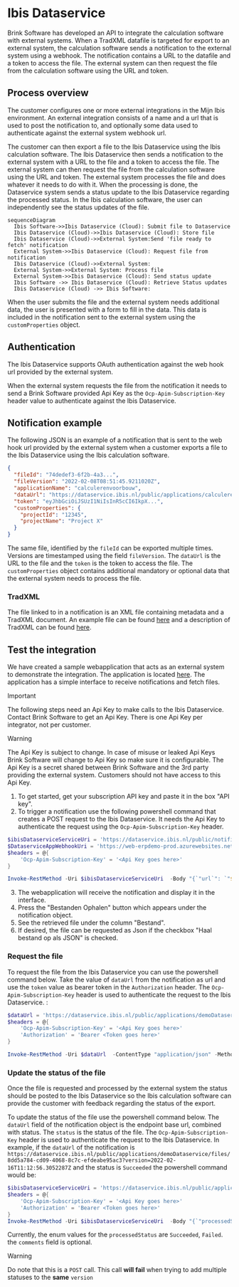 # Ibis Dataservice

Brink Software has developed an API to integrate the calculation software with external systems. When a TradXML datafile is targeted for export to an external system, the calculation software sends a notification to the external system using a webhook. The notification contains a URL to the datafile and a token to access the file. The external system can then request the file from the calculation software using the URL and token.

## Process overview

The customer configures one or more external integrations in the Mijn Ibis environment. An external integration consists of a name and a url that is used to post the notification to, and optionally some data used to authenticate against the external system webhook url.

The customer can then export a file to the Ibis Dataservice using the Ibis calculation software. The Ibis Dataservice then sends a notification to the external system with a URL to the file and a token to access the file. The external system can then request the file from the calculation software using the URL and token. The external system processes the file and does whatever it needs to do with it. When the processing is done, the Dataservice system sends a status update to the Ibis Dataservice regarding the processed status. 
In the Ibis calculation software, the user can independently see the status updates of the file.

```mermaid
sequenceDiagram
  Ibis Software->>Ibis Dataservice (Cloud): Submit file to Dataservice
  Ibis Dataservice (Cloud)->>Ibis Dataservice (Cloud): Store file
  Ibis Dataservice (Cloud)->>External System:Send 'file ready to fetch' notification
  External System->>Ibis Dataservice (Cloud): Request file from notification
  Ibis Dataservice (Cloud)->>External System: 
  External System->>External System: Process file
  External System->>Ibis Dataservice (Cloud): Send status update
  Ibis Software ->> Ibis Dataservice (Cloud): Retrieve Status updates
  Ibis Dataservice (Cloud) ->> Ibis Software: 
```

When the user submits the file and the external system needs additional data, the user is presented with a form to fill in the data. This data is included in the notification sent to the external system using the `customProperties` object.

## Authentication

The Ibis Dataservice supports OAuth authentication against the web hook url provided by the external system.

When the external system requests the file from the notification it needs to send a Brink Software provided Api Key as the `Ocp-Apim-Subscription-Key` header value to authenticate against the Ibis Dataservice.

## Notification example

The following JSON is an example of a notification that is sent to the web hook url provided by the external system when a customer exports a file to the Ibis Dataservice using the Ibis calculation software.

```json
{ 
  "fileId": "74dedef3-6f2b-4a3...",
  "fileVersion": "2022-02-08T08:51:45.9211020Z",
  "applicationName": "calculerenvoorbouw",
  "dataUrl": "https://dataservice.ibis.nl/public/applications/calculerenvoorbouw/files/1e45-65gt-5656?version=2022-02-08T08:51:45.9211020Z", 
  "token": "eyJhbGciOiJSUzI1NiIsInR5cCI6IkpX...",
  "customProperties": {
    "projectId": "12345",
    "projectName": "Project X"
  }
}
```

The same file, identified by the `fileId` can be exported multiple times. Versions are timestamped using the field `fileVersion`. The `dataUrl` is the URL to the file and the `token` is the token to access the file. The `customProperties` object contains additional mandatory or optional data that the external system needs to process the file.

### TradXML

The file linked to in a notification is an XML file containing metadata and a TradXML document. An example file can be found [here](Files/demo.xml?raw=1) and a description of TradXML can be found [here](Files/TradXML1-3.pdf?raw=1). 

## Test the integration

We have created a sample webapplication that acts as an external system to demonstrate the integration. The application is located [here](https://web-erpdemo-prod.azurewebsites.net/). The application has a simple interface to receive notifications and fetch files.

> [!IMPORTANT]  
> The following steps need an Api Key to make calls to the Ibis Dataservice. Contact Brink Software to get an Api Key. There is one Api Key per integrator, not per customer.

> [!WARNING]  
> The Api Key is subject to change. In case of misuse or leaked Api Keys Brink Software will change to Api Key so make sure it is configurable. The Api Key is a secret shared between Brink Software and the 3rd party providing the external system. Customers should not have access to this Api Key.

1. To get started, get your subscription API key and paste it in the box "API key".
2. To trigger a notification use the following powershell command that creates a POST request to the Ibis Dataservice. It needs the Api Key to authenticate the request using the `Ocp-Apim-Subscription-Key` header.

```powershell
$ibisDataserviceServiceUri = 'https://dataservice.ibis.nl/public/notification'
$DataserviceAppWebhookUri = 'https://web-erpdemo-prod.azurewebsites.net/notifications'
$headers = @{
    'Ocp-Apim-Subscription-Key' = '<Api Key goes here>'
}

Invoke-RestMethod -Uri $ibisDataserviceServiceUri  -Body "{`"url`": `"${DataserviceAppWebhookUri}`", `"customProperties`": { `"key`" : `"value`" }}" -ContentType "application/json" -Method Post -Headers $headers
```

3. The webapplication will receive the notification and display it in the interface.
4. Press the "Bestanden Ophalen" button which appears under the notification object.
5. See the retrieved file under the column "Bestand".
6. If desired, the file can be requested as Json if the checkbox "Haal bestand op als JSON" is checked.

### Request the file

To request the file from the Ibis Dataservice you can use the powershell command below. Take the value of `dataUrl` from the notification as url and use the `token` value as bearer token in the `Authorization` header. The `Ocp-Apim-Subscription-Key` header is used to authenticate the request to the Ibis Dataservice. :

```powershell
$dataUrl = 'https://dataservice.ibis.nl/public/applications/demoDataservice/files/8dd5a784-cd09-4068-8c7c-efdeabe95ac3?version=2022-02-16T11:12:56.3052287Z'
$headers = @{
    'Ocp-Apim-Subscription-Key' = '<Api Key goes here>'
    'Authorization' = 'Bearer <Token goes here>'
}

Invoke-RestMethod -Uri $dataUrl  -ContentType "application/json" -Method Get -Headers $headers -OutFile file.xml
```

### Update the status of the file

Once the file is requested and processed by the external system the status should be posted to the Ibis Dataservice so the Ibis calculation software can provide the customer with feedback regarding the status of the export.

To update the status of the file use the powershell command below. The `dataUrl` field of the notification object is the endpoint base url, combined with status. The `status` is the status of the file. The `Ocp-Apim-Subscription-Key` header is used to authenticate the request to the Ibis Dataservice.
In example, if the `dataUrl` of the notification is `https://dataservice.ibis.nl/public/applications/demoDataservice/files/8dd5a784-cd09-4068-8c7c-efdeabe95ac3?version=2022-02-16T11:12:56.3052287Z` and the status is `Succeeded` the powershell command would be:

```powershell
$ibisDataserviceServiceUri = 'https://dataservice.ibis.nl/public/applications/demoDataservice/files/8dd5a784-cd09-4068-8c7c-efdeabe95ac3/status?version=2022-02-16T11:12:56.3052287Z'
$headers = @{
    'Ocp-Apim-Subscription-Key' = '<Api Key goes here>'
    'Authorization' = 'Bearer <Token goes here>'
}
Invoke-RestMethod -Uri $ibisDataserviceServiceUri  -Body "{`"processedStatus`": `"Succeeded`", `"comments`" : `"some comment`"  }" -ContentType "application/json" -Method Post -Headers $headers
```
Currently, the enum values for the `processedStatus` are `Succeeded`, `Failed`. the `comments` field is optional.

> [!WARNING]
> Do note that this is a `POST` call. This call **will fail** when trying to add multiple statuses to the __same__ `version`
